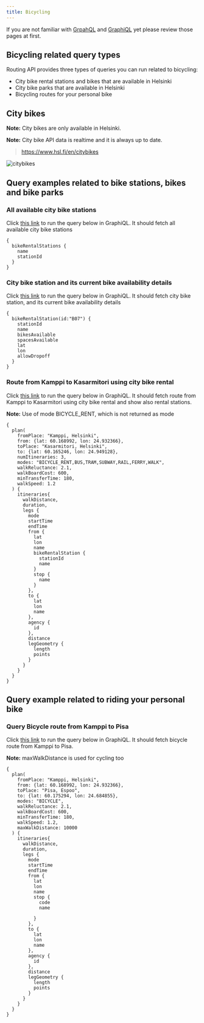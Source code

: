 ```yaml
---
title: Bicycling
---
```


If you are not familiar with [GrpahQL](../0-graphql) and [GraphiQL](../1-graphiql) yet please review those pages at first.

## Bicycling related query types

Routing API provides three types of queries you can run related to bicycling:

-	City bike rental stations and bikes that are available in Helsinki
-	City bike parks that are available in Helsinki
-	Bicycling routes for your personal bike

## City bikes

**Note:** City bikes are only available in Helsinki.

**Note:** City bike API data is realtime and it is always up to date.

> https://www.hsl.fi/en/citybikes

![citybikes](./citybikes.png)

## Query examples related to bike stations, bikes and bike parks

### All available city bike stations

Click [this link]() to run the query below in GraphiQL. It should fetch all available city bike stations

```
{
  bikeRentalStations {
    name
    stationId
  }
}
```

### City bike station and its current bike availability details

Click [this link]() to run the query below in GraphiQL. It should fetch city bike station, and its current bike availability details

```
{
  bikeRentalStation(id:"B07") {
    stationId
    name
    bikesAvailable
    spacesAvailable
    lat
    lon
    allowDropoff
  }
}
```

### Route from Kamppi to Kasarmitori using city bike rental

Click [this link]() to run the query below in GraphiQL. It should fetch route from Kamppi to Kasarmitori using city bike rental and show also rental stations.

**Note:** Use of mode BICYCLE_RENT, which is not returned as mode

```
{
  plan(
    fromPlace: "Kamppi, Helsinki",
    from: {lat: 60.168992, lon: 24.932366},
    toPlace: "Kasarmitori, Helsinki",
    to: {lat: 60.165246, lon: 24.949128},
    numItineraries: 3,
    modes: "BICYCLE_RENT,BUS,TRAM,SUBWAY,RAIL,FERRY,WALK",
    walkReluctance: 2.1,
    walkBoardCost: 600,
    minTransferTime: 180,
    walkSpeed: 1.2
  ) {
    itineraries{
      walkDistance,
      duration,
      legs {
        mode
        startTime
        endTime
        from {
          lat
          lon
          name
          bikeRentalStation {
            stationId
            name
          }
          stop {
            name
          }
        },
        to {
          lat
          lon
          name
        },
        agency {
          id
        },
        distance
        legGeometry {
          length
          points
        }
      }
    }
  }
}
```

## Query example related to riding your personal bike

### Query Bicycle route from Kamppi to Pisa

Click [this link]() to run the query below in GraphiQL. It should fetch bicycle route from Kamppi to Pisa.

**Note:** maxWalkDistance is used for cycling too

```
{
  plan(
    fromPlace: "Kamppi, Helsinki",
    from: {lat: 60.168992, lon: 24.932366},
    toPlace: "Pisa, Espoo",
    to: {lat: 60.175294, lon: 24.684855},
    modes: "BICYCLE",
    walkReluctance: 2.1,
    walkBoardCost: 600,
    minTransferTime: 180,
    walkSpeed: 1.2,
    maxWalkDistance: 10000
  ) {
    itineraries{
      walkDistance,
      duration,
      legs {
        mode
        startTime
        endTime
        from {
          lat
          lon
          name
          stop {
            code
            name

          }
        },
        to {
          lat
          lon
          name
        },
        agency {
          id
        },
        distance
        legGeometry {
          length
          points
        }
      }
    }
  }
}
```
